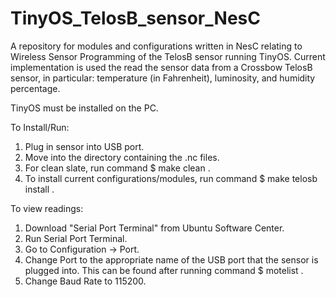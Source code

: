 # TinyOS_TelosB_sensor_NesC
A repository for modules and configurations written in NesC relating to Wireless Sensor Programming of the TelosB sensor running TinyOS. Current implementation is used the read the sensor data from a Crossbow TelosB sensor, in particular: temperature (in Fahrenheit), luminosity, and humidity percentage.

TinyOS must be installed on the PC. 

To Install/Run:
1. Plug in sensor into USB port.
2. Move into the directory containing the .nc files.
3. For clean slate, run command $ make clean .
4. To install current configurations/modules, run command $ make telosb install .

To view readings:
1. Download "Serial Port Terminal" from Ubuntu Software Center.
2. Run Serial Port Terminal.
3. Go to Configuration -> Port.
4. Change Port to the appropriate name of the USB port that the sensor is plugged into. This can be found after running command $ motelist .
5. Change Baud Rate to 115200.

